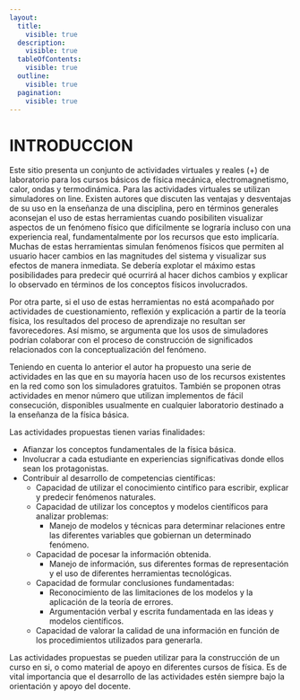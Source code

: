 ```yaml
---
layout:
  title:
    visible: true
  description:
    visible: true
  tableOfContents:
    visible: true
  outline:
    visible: true
  pagination:
    visible: true
---
```


# INTRODUCCION

Este sitio presenta un conjunto de actividades virtuales y reales (+) de laboratorio para los cursos básicos de fı́sica mecánica, electromagnetismo, calor, ondas y termodinámica. Para las actividades virtuales se utilizan simuladores on line. Existen autores que discuten las ventajas y desventajas de su uso en la enseñanza de una disciplina, pero en términos generales aconsejan el uso de estas herramientas cuando posibiliten visualizar aspectos de un fenómeno fı́sico que difı́cilmente se lograrı́a incluso con una experiencia real, fundamentalmente por los recursos que esto implicarı́a. Muchas de estas herramientas simulan fenómenos fı́sicos que permiten al usuario hacer cambios en las magnitudes del sistema y visualizar sus efectos de manera inmediata. Se deberı́a explotar el máximo estas posibilidades para predecir qué ocurrirá al hacer dichos cambios y explicar lo observado en términos de los conceptos fı́sicos involucrados.

Por otra parte, si el uso de estas herramientas no está acompañado por actividades de cuestionamiento, reflexión y explicación a partir de la teorı́a fı́sica, los resultados del proceso de aprendizaje no resultan ser favorecedores. Así mismo, se argumenta que los usos de simuladores podrı́an colaborar con el proceso de construcción de significados relacionados con la conceptualización del fenómeno.

Teniendo en cuenta lo anterior el autor ha propuesto una serie de actividades en las que en su mayoría hacen uso de los recursos existentes en la red como son los simuladores gratuitos. También se proponen otras actividades en menor número que utilizan implementos de fácil consecución, disponibles usualmente en cualquier laboratorio destinado a la enseñanza de la física básica.

Las actividades propuestas tienen varias finalidades:

* Afianzar los conceptos fundamentales de la fı́sica básica.
* Involucrar a cada estudiante en experiencias significativas donde ellos sean los protagonistas.
* Contribuir al desarrollo de competencias cientı́ficas:
  * Capacidad de utilizar el conocimiento cintífico para escribir, explicar y predecir fenómenos naturales.
  * Capacidad de utilizar los conceptos y modelos científicos para analizar problemas:
    * Manejo de modelos y técnicas para determinar relaciones entre las diferentes variables que gobiernan un determinado fenómeno.
  * Capacidad de pocesar la información obtenida.
    * Manejo de información, sus diferentes formas de representación y el uso de diferentes herramientas tecnológicas.
  * Capacidad de formular conclusiones fundamentadas:
    * Reconocimiento de las limitaciones de los modelos y la aplicación de la teoría de errores.
    * Argumentación verbal y escrita fundamentada en las ideas y modelos científicos.
  * Capacidad de valorar la calidad de una información en función de los procedimientos utilizados para generarla.

Las actividades propuestas se pueden utilizar para la construcción de un curso en si, o como material de apoyo en diferentes cursos de física. Es de vital importancia que el desarrollo de las actividades estén siempre bajo la orientación y apoyo del docente.



